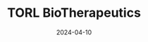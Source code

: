 ---  
layout: startup_page  
title: "TORL BioTherapeutics"  
id: "torlbio.com"  
permalink: "/torlbiotherapeuticstorlbio.com04102024/"  
website: "https://torlbio.com/"  
funding_round: "Series B2"  
funding_amount: "$158M"  
investors: "Deep Track Capital, RA Capital Management, Perceptive Advisors, Avidity Partners, Goldman Sachs Alternatives, UC Investments, Bristol Myers Squibb, Vertex Ventures HC, Moore Strategic Ventures, Blue Owl Healthcare Opportunities, Perceptive Xontogeny Venture Fund"  
about: "TORL BioTherapeutics is a clinical-stage biotechnology company focused on discovering and developing antibody-based immunotherapies for cancer. They are developing a pipeline of antibody-drug conjugates (ADCs) and monoclonal antibodies (mAbs) targeting specific antigens overexpressed in cancer cells. Their work is based on a strategic partnership with the Slamon Research Lab at UCLA."  
markets: "Biotechnology, Oncology, Immunotherapy, Biopharma, Clinical Trials, Drug Discovery"  
hq: "Culver City, California, United States"  
founded_year: "2018"  
linkedin: "https://www.linkedin.com/company/torl-biotherapeutics-llc"  
twitter: ""  
instagram: ""  
facebook: ""  
crunchbase: "https://www.crunchbase.com/organization/torl-biotherapeutics"  
pitchbook: "https://pitchbook.com/profiles/company/523096-21"  

date_display: "10-Apr-2024"  
date: "2024-04-10"

# SEO Optimization  
meta_title: "TORL BioTherapeutics - Series B2 Funding ($158M)"  
meta_description: "TORL BioTherapeutics, TORL BioTherapeutics is a clinical-stage biotechnology company focused on discovering and developing antibody-based immunotherapies for cancer. They a..."  
meta_keywords: "TORL BioTherapeutics, Biotechnology, Oncology, Immunotherapy, Biopharma, Clinical Trials, Drug Discovery, Series B2 funding"  
canonical_url: "https://startup.projectstartups.com/torlbiotherapeuticstorlbio.com04102024/"  
---